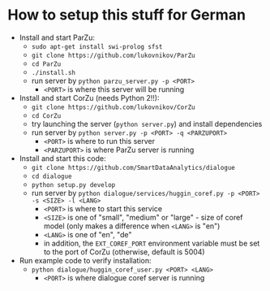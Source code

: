 # How to setup this stuff for German

- Install and start ParZu:
  - `sudo apt-get install swi-prolog sfst`
  - `git clone https://github.com/lukovnikov/ParZu`
  - `cd ParZu`
  - `./install.sh`
  - run server by `python parzu_server.py -p <PORT>`
    - `<PORT>` is where this server will be running
- Install and start CorZu (needs Python 2!!):
  - `git clone https://github.com/lukovnikov/CorZu`
  - `cd CorZu`
  - try launching the server (`python server.py`) and install dependencies
  - run server by `python server.py -p <PORT> -q <PARZUPORT>`
    - `<PORT>` is where to run this server
    - `<PARZUPORT>` is where ParZu server is running 
- Install and start this code:
  - `git clone https://github.com/SmartDataAnalytics/dialogue`
  - `cd dialogue`
  - `python setup.py develop`
  - run server by `python dialogue/services/huggin_coref.py -p <PORT> -s <SIZE> -l <LANG>`
    - `<PORT>` is where to start this service
    - `<SIZE>` is one of "small", "medium" or "large" - size of coref model (only makes a difference when `<LANG>` is "en")
    - `<LANG>` is one of "en", "de"
    - in addition, the `EXT_COREF_PORT` environment variable must be set to the port of CorZu (otherwise, default is 5004) 
- Run example code to verify installation:
  - `python dialogue/huggin_coref_user.py <PORT> <LANG>`
    - `<PORT>` is where dialogue coref server is running